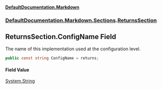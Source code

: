 #### [DefaultDocumentation.Markdown](index.md 'index')
### [DefaultDocumentation.Markdown.Sections](index.md#DefaultDocumentation.Markdown.Sections 'DefaultDocumentation.Markdown.Sections').[ReturnsSection](ReturnsSection.md 'DefaultDocumentation.Markdown.Sections.ReturnsSection')

## ReturnsSection.ConfigName Field

The name of this implementation used at the configuration level.

```csharp
public const string ConfigName = returns;
```

#### Field Value
[System.String](https://docs.microsoft.com/en-us/dotnet/api/System.String 'System.String')